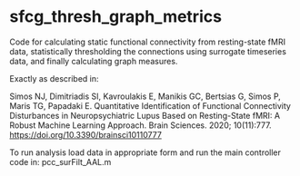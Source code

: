 # sfcg_thresh_graph_metrics

Code for calculating static functional connectivity from resting-state fMRI data, 
statistically thresholding the connections using surrogate timeseries data,
and finally calculating graph measures.

Exactly as described in:

Simos NJ, Dimitriadis SI, Kavroulakis E, Manikis GC, Bertsias G, Simos P, Maris TG, Papadaki E.
Quantitative Identification of Functional Connectivity Disturbances in Neuropsychiatric Lupus Based on Resting-State fMRI: A Robust Machine Learning Approach. 
Brain Sciences. 2020; 10(11):777. https://doi.org/10.3390/brainsci10110777

To run analysis load data in appropriate form and run the main controller code in: pcc_surFilt_AAL.m

